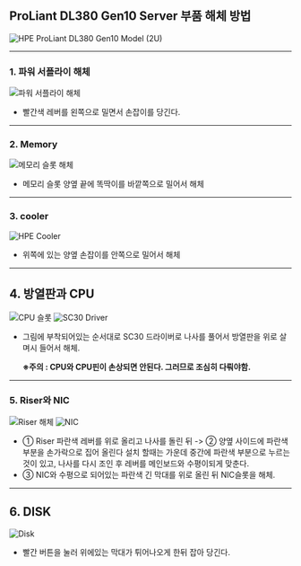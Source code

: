 ## ProLiant DL380 Gen10 Server 부품 해체 방법


![HPE ProLiant DL380 Gen10 Model (2U)](https://github.com/user-attachments/assets/e96a896f-d639-47c5-8710-6177f7b97c45)

---

### 1. 파워 서플라이 해체

![파워 서플라이 해체](https://github.com/user-attachments/assets/142115c4-0b3b-455a-93f8-b5d874c1b660)


- 빨간색 레버를 왼쪽으로 밀면서 손잡이를 당긴다.

---
### 2. Memory

![메모리 슬롯 해체](https://github.com/user-attachments/assets/2e01a6c2-223e-42bb-867b-d987ee6cc69b)


-  메모리 슬롯 양옆 끝에 똑딱이를 바깥쪽으로 밀어서 해체

---
### 3. cooler

![HPE Cooler](https://github.com/user-attachments/assets/04aa45c1-9e06-477c-ab45-fb09b85636fe)


- 위쪽에 있는 양옆 손잡이를 안쪽으로 밀어서 해체

---
## 4. 방열판과 CPU

![CPU 슬롯](https://github.com/user-attachments/assets/0c6b58ac-d05c-4017-adc0-27e0da8aaa8a)
![SC30 Driver](https://github.com/user-attachments/assets/88a69daf-6fb7-4c87-886d-16c821511d6b)

- 그림에 부착되어있는 순서대로 SC30 드라이버로 나사를 풀어서 방열판을 위로 살며시 들어서 해체.

  **※주의 : CPU와 CPU핀이 손상되면 안된다. 그러므로 조심히 다뤄야함.**

---
### 5.  Riser와 NIC

![Riser 해체](https://github.com/user-attachments/assets/50e66901-8c8b-4984-85fd-e8d971ffe76b)
![NIC](https://github.com/user-attachments/assets/dbe32624-0436-4e9c-999d-8f827e05bc7f)

- ① Riser 파란색 레버를 위로 올리고 나사를 돌린 뒤 -> ② 양옆 사이드에 파란색 부분을 손가락으로 집어 올린다 
설치 할때는 가운데 중간에 파란색 부분으로 누르는 것이 있고, 나사를 다시 조인 후 레버를 메인보드와 수평이되게 맞춘다.
- ③ NIC와 수평으로 되어있는 파란색 긴 막대를 위로 올린 뒤 NIC슬롯을 해체.

---
## 6. DISK

![Disk](https://github.com/user-attachments/assets/281e32c5-0b62-40ad-87db-7d8eb792e8d7)


- 빨간 버튼을 눌러 위에있는 막대가 튀어나오게 한뒤 잡아 당긴다.
